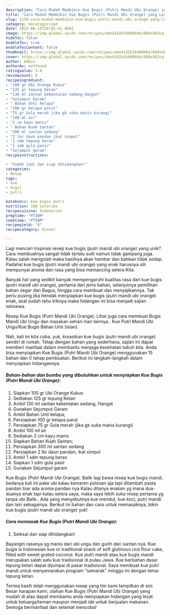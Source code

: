 ```yaml
---
description: "Cara Mudah Membikin Kue Bugis (Putri Mandi Ubi Orange) yang Lezat Sekali"
title: "Cara Mudah Membikin Kue Bugis (Putri Mandi Ubi Orange) yang Lezat Sekali"
slug: 1150-cara-mudah-membikin-kue-bugis-putri-mandi-ubi-orange-yang-lezat-sekali
category: Uncategorized
date: 2022-06-15T20:02:41.966Z
image: https://img-global.cpcdn.com/recipes/abe41d2b34400b8e/680x482cq70/kue-bugis-putri-mandi-ubi-orange-foto-resep-utama.jpg
hideToc: false
enableToc: true
enableTocContent: false
thumbnail: https://img-global.cpcdn.com/recipes/abe41d2b34400b8e/680x482cq70/kue-bugis-putri-mandi-ubi-orange-foto-resep-utama.jpg
cover: https://img-global.cpcdn.com/recipes/abe41d2b34400b8e/680x482cq70/kue-bugis-putri-mandi-ubi-orange-foto-resep-utama.jpg
author: Admin
authorAv: notfound
ratingvalue: 3.4
reviewcount: 8
recipeingredient:
- "100 gr Ubi Orange Kukus"
- "125 gr tepung Ketan"
- "130 ml santan kekentalan sedang Hangat"
- "Sejumput Garam"
- " Bahan Unti kelapa"
- "100 gr kelapa parut"
- "75 gr Gula merah jika gk suka manis kurangi"
- "100 ml air"
- "2 cm kayu manis"
- " Bahan Kuah Santan"
- "300 ml santan sedang"
- "2 lbr daun pandan ikat simpul"
- "1 sdm tepung beras"
- "1 sdm gula pasir"
- "Sejumput garam"
recipeinstructions:

- "Sudah jadi dan siap dihidangkan!"
categories:
- Resep
tags:
- kue
- bugis
- putri

katakunci: kue bugis putri 
nutrition: 280 calories
recipecuisine: Indonesian
preptime: "PT38M"
cooktime: "PT58M"
recipeyield: "4"
recipecategory: Dinner

---
```





Lagi mencari inspirasi resep kue bugis (putri mandi ubi orange) yang unik? Cara membuatnya sangat tidak terlalu sulit namun tidak gampang juga. Kalau salah mengolah maka hasilnya akan hambar dan bahkan tidak sedap. Padahal kue bugis (putri mandi ubi orange) yang enak harusnya sih mempunyai aroma dan rasa yang bisa memancing selera Kita.





Banyak hal yang sedikit banyak mempengaruhi kualitas rasa dari kue bugis (putri mandi ubi orange), pertama dari jenis bahan, selanjutnya pemilihan bahan segar dan Bagus, hingga cara membuat dan menyajikannya. Tak perlu pusing jika hendak menyiapkan kue bugis (putri mandi ubi orange) enak,      asal sudah tahu triknya maka hidangan ini bisa menjadi sajian istimewa.














Resep Kue Bugis (Putri Mandi Ubi Orange). Lihat juga cara membuat Bugis Mandi Ubi Ungu dan masakan sehari-hari lainnya.. Kue Putri Mandi Ubi Ungu/Kue Bugis Bahan Unti (isian).






Nah, kali ini kita coba, yuk, kreasikan kue bugis (putri mandi ubi orange) sendiri di rumah. Tetap dengan bahan yang sederhana, sajian ini dapat memberi manfaat dalam membantu menjaga kesehatan tubuh kita. Anda bisa menyiapkan Kue Bugis (Putri Mandi Ubi Orange) menggunakan 15 bahan dan 0 tahap pembuatan. Berikut ini langkah-langkah dalam menyiapkan hidangannya.

<!--inarticleads1-->

##### Bahan-bahan dan bumbu yang dibutuhkan untuk menyiapkan Kue Bugis (Putri Mandi Ubi Orange):

1. Siapkan 100 gr Ubi Orange Kukus
1. Sediakan 125 gr tepung Ketan
1. Ambil 130 ml santan kekentalan sedang, Hangat
1. Gunakan Sejumput Garam
1. Ambil  Bahan Unti kelapa;
1. Persiapkan 100 gr kelapa parut
1. Persiapkan 75 gr Gula merah (jika gk suka manis kurangi)
1. Ambil 100 ml air
1. Sediakan 2 cm kayu manis
1. Siapkan  Bahan Kuah Santan;
1. Persiapkan 300 ml santan sedang
1. Persiapkan 2 lbr daun pandan, ikat simpul
1. Ambil 1 sdm tepung beras
1. Siapkan 1 sdm gula pasir
1. Gunakan Sejumput garam


Kue Bugis (Putri Mandi Ubi Orange). Balik lagi bawa resep kue bugis mandi, bedanya kali ini pake ubi kalau kemaren polosan aja tapi ditambah pasta pandan biar ada aroma pandan nya Kalau ditanya enakan yg mana dua-duanya enak tapi kalau selera saya, maka saya lebih suka resep pertama yg tanpa ubi Balik.. Ada yang menyebutnya kue mendut, kue koci, putri mandi dan lain sebagainya. Berikut ini bahan dan cara untuk memasaknya, bikin kue bugis (putri mandi ubi orange) yuk! 

<!--inarticleads2-->

##### Cara memasak Kue Bugis (Putri Mandi Ubi Orange):


1. Selesai dan siap dihidangkan!

Bayangin rasanya yg manis dari ubi ungu dan gurih dari santan nya. Kue bugis is Indonesian kue or traditional snack of soft glutinous rice flour cake, filled with sweet grated coconut. Kue putri mandi atau kue bugis mandi merupakan salah satu kue tradisional di pulau Jawa. Kue berbahan dasar tepung ketan dapat dijumpai di pasar tradisional. Saya membuat kue putri mandi untuk menyemarakan program &#34;semarak&#34; minggu ini dengan tema: tepung ketan. 

Terima kasih telah menggunakan resep yang tim kami tampilkan di sini. Besar harapan kami, olahan Kue Bugis (Putri Mandi Ubi Orange) yang mudah di atas dapat membantu anda menyiapkan hidangan yang lezat untuk keluarga/teman maupun menjadi ide untuk berjualan makanan. Semoga bermanfaat dan selamat mencoba!
